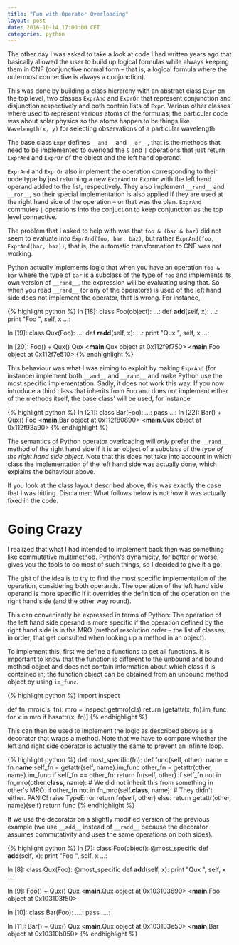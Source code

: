 ```yaml
---
title: "Fun with Operator Overloading"
layout: post
date: 2016-10-14 17:00:00 CET
categories: python
---
```

The other day I was asked to take a look at code I had written years ago that basically
allowed the user to build up logical formulas while always keeping them in CNF (conjunctive
normal form – that is, a logical formula where the outermost connective is always a conjunction).

This was done by building a class hierarchy with an abstract class `Expr` on the top level,
two classes `ExprAnd` and `ExprOr` that represent conjunction and disjunction respectively and
both contain lists of `Expr`. Various other classes where used to represent various atoms of
the formulas, the particular code was about solar physics so the atoms happen to be things like
`Wavelength(x, y)` for selecting observations of a particular wavelength. 

The base class `Expr` defines `__and__` and `__or__`, that is the methods that need to be
implemented to overload the `&` and `|` operations that just return `ExprAnd` and `ExprOr`
of the object and the left hand operand. 

`ExprAnd` and `ExprOr` also implement the operation corresponding to their node type
by just returning a new `ExprAnd` or `ExprOr` with the left hand operand added to the
list, respectively. They also implement `__rand__` and `__ror__`, so their special implementation
is also applied if they are used at the right hand side of the operation – or that was the plan.
`ExprAnd` commutes `|` operations into the conjuction to keep conjunction as the top level
connective.

The problem that I asked to help with was that `foo & (bar & baz)` did not seem to evaluate into
`ExprAnd(foo, bar, baz)`, but rather `ExprAnd(foo, ExprAnd(bar, baz))`, that is, the automatic
transformation to CNF was not working.

Python actually implements logic that when you have an operation `foo & bar` where the type of
`bar` is a subclass of the type of `foo` and implements its own version of `__rand__`, the
expression will be evaluating using that. So when you read `__rand__` (or any of the operators)
is used of the left hand side does not implement the operator, that is wrong. For instance,

{% highlight python %}
In [18]: class Foo(object):
    ...:     def __add__(self, x):
    ...:         print "Foo ", self, x
    ...:         

In [19]: class Qux(Foo):
    ...:     def __radd__(self, x):
    ...:         print "Qux ", self, x
    ...:         

In [20]: Foo() + Qux()
Qux  <__main__.Qux object at 0x112f9f750> <__main__.Foo object at 0x112f7e510>
{% endhighlight %}

This behaviour was what I was aiming to exploit by making `ExprAnd` (for instance) implement
both `__and__` and `__rand__` and make Python use the most specific implementation. Sadly, it
does not work this way. If you now introduce a third class that inherits from Foo and does not
implement either of the methods itself, the base class' will be used, for instance


{% highlight python %}
In [21]: class Bar(Foo):
    ...:     pass
    ...: 
In [22]: Bar() + Qux()
Foo  <__main__.Bar object at 0x112f80890> <__main__.Qux object at 0x112f93a90>
{% endhighlight %}

The semantics of Python operator overloading will *only* prefer the `__rand__` method of the
right hand side if it is an object of a subclass of the *type of the right hand side object*.
Note that this does not take into account in which class the implementation of the left hand side
was actually done, which explains the behaviour above.

If you look at the class layout described above, this was exactly the case that I was hitting.
Disclaimer: What follows below is not how it was actually fixed in the code.

# Going Crazy
I realized that what I had intended to implement back then was something like commutative
[multimethod](http://clojure.org/reference/multimethods). Python's dynamicity, for better or
worse, gives you the tools to do most of such things, so I decided to give it a go. 

The gist of the idea is to try to find the most specific implementation of the operation,
considering both operands. The operation of the left hand side operand is more specific if it overrides the definition of the operation on the right hand side (and the other way
round).

This can conveniently be expressed in terms of Python: The operation of the left hand side
operand is more specific if the operation defined by the right hand side is in the MRO (method
resolution order – the list of classes, in order, that get consulted when looking up a method
in an object).

To implement this, first we define a functions to get all functions. It is important to know
that the function is different to the unbound and bound method object and does not contain
information about which class it is contained in; the function object can be obtained from
an unbound method object by using `im_func`.

{% highlight python %}
import inspect

def fn_mro(cls, fn):
    mro = inspect.getmro(cls)
    return [getattr(x, fn).im_func for x in mro if hasattr(x, fn)]
{% endhighlight %}


This can then be used to implement the logic as described above as a decorator that wraps
a method. Note that we have to compare whether the left and right side operator is actually the
same to prevent an infinite loop.

{% highlight python %}
def most_specific(fn):
    def func(self, other):
        name = fn.__name__
        self_fn = getattr(self, name).im_func
        other_fn = getattr(other, name).im_func
        if self_fn == other_fn:
            return fn(self, other)
        if self_fn not in fn_mro(other.__class__, name):
            # We did not inherit this from something in other's MRO.
            if other_fn not in fn_mro(self.__class__, name):
                # They didn't either. PANIC!
                raise TypeError
            return fn(self, other)
        else:
            return getattr(other, name)(self)
    return func
{% endhighlight %}

If we use the decorator on a slightly modified version of the previous example
(we use `__add__` instead of `__radd__` because the decorator assumes commutativity
and uses the same operations on both sides).

{% highlight python %}
In [7]: class Foo(object):
    @most_specific
    def __add__(self, x):
        print "Foo ", self, x
   ...:         

In [8]: class Qux(Foo):
    @most_specific
    def __add__(self, x):
        print "Qux ", self, x
   ...:         

In [9]: Foo() + Qux()
Qux  <__main__.Qux object at 0x103103690> <__main__.Foo object at 0x103103f50>

In [10]: class Bar(Foo):
   ....:     pass
   ....: 

In [11]: Bar() + Qux()
Qux  <__main__.Qux object at 0x103103e50> <__main__.Bar object at 0x10310b050>
{% endhighlight %}
